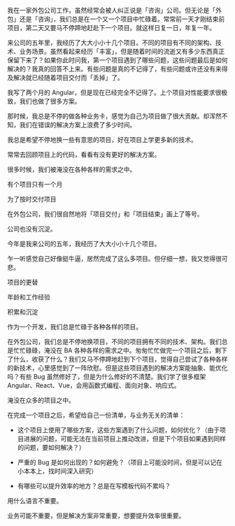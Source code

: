 我在一家外包公司工作，虽然经常会被人纠正说是「咨询」公司。但无论是「外包」还是「咨询」，我们总是在一个又一个项目中忙碌着。常常前一天才刚结束前项目，第二天又要马不停蹄地赶赴下一个项目。就这样日复一日，年复一年。

来公司的五年里，我经历了大大小小十几个项目。不同的项目有不同的架构、技术、业务场景。虽然看起来经历「丰富」，但是随着时间的流逝又有多少东西真正保留下来了？如果你此时问我，第一个项目遇到了哪些问题，这些问题最后是如何解决的？我真的回答不上来。有些问题是真的不记得了，有些问题或许还没有来得及解决就已经随着项目交付而「丢掉」了。



我写了两个月的 Angular，但是现在已经完全不记得了。上个项目对性能要求很极致，我们也做了很多方案。

那时候，我总是不停的做各种业务卡，感觉为自己为项目做了很大贡献。却浑然不知，我们在错误的解决方案上浪费了多少时间。

我总是希望不停地换一些有意思的项目，好在项目上学更多新的技术。



常常去回顾项目上的代码，看看有没有更好的解决方案。







很多时候，我们被淹没在各种各样的需求之中。











有个项目只有一个月



为了按时交付项目



在外包公司，我们很自然地将「项目交付」和「项目结束」画上了等号。

公司也没有沉淀。





今年是我来公司的五年，我经历了大大小小十几个项目。





乍一听感觉自己好像挺牛逼，居然完成了这么多项目。但仔细一想，我又觉得很可悲。



项目的更替





年龄和工作经验



积累和沉淀



作为一个开发，我们总是忙碌于各种各样的项目。

在外包公司，我们总是不停地换项目，不同的项目拥有不同的技术、架构。我们总是忙忙碌碌，淹没在 BA 各种各样的需求之中。匆匆忙忙做完一个项目之后，剩下了什么，收获了什么？我们又马不停蹄地赶到下个项目，觉得自己尝试了各种各样的新技术，心里感觉到了一阵欣慰。但是这些项目遇到的解决方案能抽象、能优化吗？有些 Bug 虽然修好了，但是为什么修好的不清楚。我们学了很多框架 Angular、React、Vue，会用函数式编程、面向对象、响应式。

淹没在众多的项目之中。

在完成一个项目之后，希望给自己一份清单，与业务无关的清单：

- 这个项目上使用了哪些方案，这些方案遇到了什么问题，如何优化？（由于项目进展的问题，可能无法在当前项目上推动改进，但是下个项目如果遇到同样的问题，要如何解决？）

- 严重的 Bug 是如何出现的？如何避免？（项目上可能没时间，但是可以记在小本本上，找时间深入研究）

- 有哪些可以提升效率的地方？总是在写模板代码不累吗？



用什么语言不重要。

业务可能不重要，但是解决方案非常重要，想要提升效率很重要。
